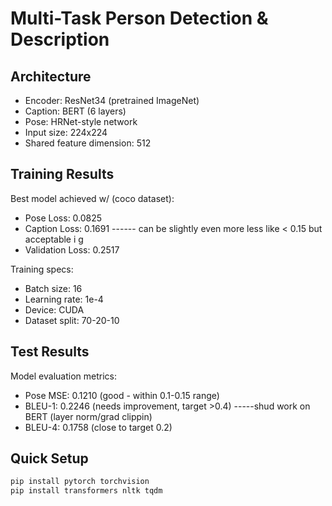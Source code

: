 # Multi-Task Person Detection & Description

## Architecture
- Encoder: ResNet34 (pretrained ImageNet)
- Caption: BERT (6 layers)
- Pose: HRNet-style network
- Input size: 224x224
- Shared feature dimension: 512

## Training Results
Best model achieved w/ (coco dataset):
- Pose Loss: 0.0825
- Caption Loss: 0.1691      ------ can be slightly even more less like < 0.15 but acceptable i g
- Validation Loss: 0.2517

Training specs:
- Batch size: 16
- Learning rate: 1e-4
- Device: CUDA
- Dataset split: 70-20-10

## Test Results
Model evaluation metrics:
- Pose MSE: 0.1210 (good - within 0.1-0.15 range)
- BLEU-1: 0.2246 (needs improvement, target >0.4) -----shud work on BERT (layer norm/grad clippin)
- BLEU-4: 0.1758 (close to target 0.2)

## Quick Setup
```bash
pip install pytorch torchvision
pip install transformers nltk tqdm